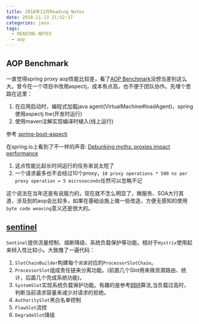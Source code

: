 ```yaml
---
title: 2018年11月Reading Notes
date: 2018-11-13 21:52:17
categories: java
tags:
  - READING NOTES
  - aop
---
```

	
## AOP Benchmark

一直觉得spring proxy aop性能比较差，看了[AOP Benchmark](https://web.archive.org/web/20150520175004/https://docs.codehaus.org/display/AW/AOP+Benchmark)没想当差别这么大。曾今在一个项目中改用aspectj，成本有点高，也不便于团队协作。先埋个思路在这里：
 
1. 在应用启动时，编程式加载java agent(VirtualMachine#loadAgent)，spring 使用aspectj ltw(开发时运行)
2. 使用maven注解实现编译时植入(线上运行)

参考 [spring-boot-aspectj](https://github.com/dsyer/spring-boot-aspectj)

在spring.io上看到了不一样的声音: [Debunking myths: proxies impact performance](https://spring.io/blog/2007/07/19/debunking-myths-proxies-impact-performance/)

1. 这点性能比起长时间运行的任务来说太短了
2. 一个请求最多也不会经过10个proxy，`10 proxy operations * 500 ns per proxy operation = 5 microseconds`任然可以忽略不记

这个说法在当年还是有说服力的，现在就不怎么明显了，微服务、SOA大行其道，涉及到的aop会比较多，如果在基础设施上做一些改造，方便无感知的使用`byte code weaving`意义还是很大的。

## [sentinel](https://github.com/alibaba/Sentinel)

`Sentinel`提供流量控制、熔断降级、系统负载保护等功能。相对于`Hystrix`使用起来倾入性比较小。大致撸了一遍代码：

1. `SlotChainBuilder`构建每个`资源`对应的`ProcessorSlotChain`。
2. `ProcessorSlot`组成责任链来分离功能。(前面几个Slot用来做资源路由、统计，后面几个完成系统功能)。
3. `SystemSlot`实现系统负载保护功能。有趣的是参考[BBR](https://github.com/alibaba/Sentinel/wiki/%E7%B3%BB%E7%BB%9F%E8%B4%9F%E8%BD%BD%E4%BF%9D%E6%8A%A4)算法,当负载过高时，判断当前请求容量来减少对请求的拒绝。
4. `AuthoritySlot`黑白名单控制
5. `FlowSlot`流控
6. `DegradeSlot`降级

